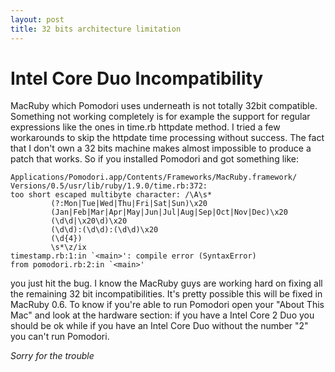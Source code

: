 ```yaml
---
layout: post
title: 32 bits architecture limitation
---
```


Intel Core Duo Incompatibility
==============================
MacRuby which Pomodori uses underneath is not totally 32bit compatible. Something not working completely is for example the support for regular expressions like the ones in time.rb httpdate method. I tried a few workarounds to skip the httpdate time processing without success. The fact that I don't own a 32 bits machine makes almost impossible to produce a patch that works. So if you installed Pomodori and got something like:

    Applications/Pomodori.app/Contents/Frameworks/MacRuby.framework/
    Versions/0.5/usr/lib/ruby/1.9.0/time.rb:372: 
    too short escaped multibyte character: /\A\s*
             (?:Mon|Tue|Wed|Thu|Fri|Sat|Sun)\x20
             (Jan|Feb|Mar|Apr|May|Jun|Jul|Aug|Sep|Oct|Nov|Dec)\x20
             (\d\d|\x20\d)\x20
             (\d\d):(\d\d):(\d\d)\x20
             (\d{4})
             \s*\z/ix
    timestamp.rb:1:in `<main>': compile error (SyntaxError)
    from pomodori.rb:2:in `<main>'

you just hit the bug. I know the MacRuby guys are working hard on fixing all the remaining 32 bit incompatibilities. It's pretty possible this will be fixed in MacRuby 0.6. To know if you're able to run Pomodori open your "About This Mac" and look at the hardware section: if you have a Intel Core 2 Duo you should be ok while if you have an Intel Core Duo without the number "2" you can't run Pomodori.

*Sorry for the trouble*
